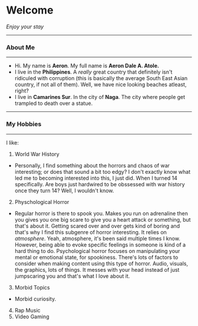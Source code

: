 # Welcome
*Enjoy your stay*


---
### About Me
---
- Hi. My name is **Aeron**. My full name is **Aeron Dale A. Atole.**
- I live in the **Philippines**. A *really* great country that definitely isn't ridiculed with corruption (this is basically the average South East Asian country, if not all of them). Well, we have nice looking beaches atleast, right? 
- I live in **Camarines Sur**. In the city of **Naga**. The city where people get trampled to death over a statue.


---
### My Hobbies
---
I like:
1. World War History
- Personally, I find something about the horrors and chaos of war interesting; or does that sound a bit too edgy? I don't exactly know what led me to becoming interested into this, I just did. When I turned 14 specifically. Are boys just hardwired to be obssessed with war history once they turn 14? Well, I wouldn't know.
2. Physchological Horror
- Regular horror is there to spook you. Makes you run on adrenaline then you gives you one big scare to give you a heart attack or something, but that's about it. Getting scared over and over gets kind of boring and that's why I find this subgenre of horror interesting. It relies on *atmosphere*. Yeah, atmosphere, it's been said multiple times I know. However, being able to evoke specific feelings in someone is kind of a hard thing to do. Psychological horror focuses on manipulating your mental or emotional state, for spookiness. There's lots of factors to consider when making content using this type of horror. Audio, visuals, the graphics, lots of things. It messes with your head instead of just jumpscaring you and that's what I love about it.
3. Morbid Topics
- Morbid curiosity. 
4. Rap Music
5. Video Gaming

